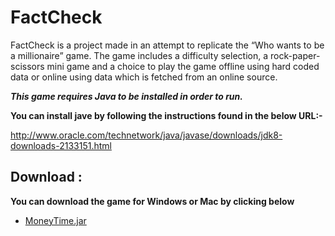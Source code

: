 # FactCheck
FactCheck is a project made in an attempt to replicate the “Who wants to be a millionaire” game. The game includes a difficulty selection, a rock-paper-scissors mini game and a choice to play the game offline using hard coded data or online using data which is fetched from an online source.


***This game requires Java to be installed in order to run.*** 

**You can install jave by following the instructions found in the below URL:-**

http://www.oracle.com/technetwork/java/javase/downloads/jdk8-downloads-2133151.html

## Download :
**You can download the game for Windows or Mac by clicking below**

 - [MoneyTime.jar](https://github.com/firasAltayeb/MoneyTime/raw/master/MoneyTime/MoneyTime.jar)
 
